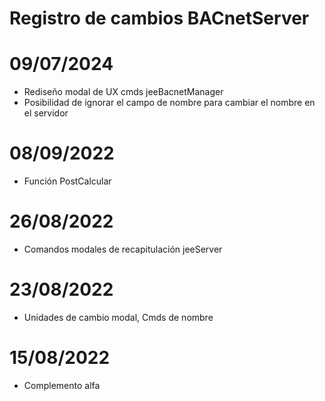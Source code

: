 # Registro de cambios BACnetServer



# 09/07/2024
- Rediseño modal de UX cmds jeeBacnetManager
- Posibilidad de ignorar el campo de nombre para cambiar el nombre en el servidor

# 08/09/2022
- Función PostCalcular

# 26/08/2022
- Comandos modales de recapitulación jeeServer

# 23/08/2022
- Unidades de cambio modal, Cmds de nombre

# 15/08/2022
- Complemento alfa






